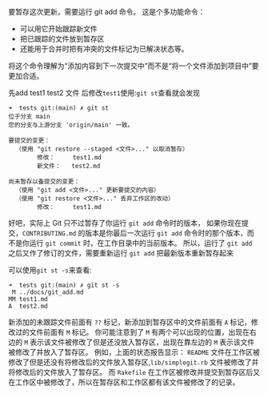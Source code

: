要暂存这次更新，需要运行 git add 命令。 这是个多功能命令：
- 可以用它开始跟踪新文件
- 把已跟踪的文件放到暂存区
- 还能用于合并时把有冲突的文件标记为已解决状态等。 

将这个命令理解为“添加内容到下一次提交中”而不是“将一个文件添加到项目中”要更加合适。



先add test1 test2 文件
后修改`test1`使用:`git st`查看就会发现

```
➜  tests git:(main) ✗ git st          
位于分支 main
您的分支与上游分支 'origin/main' 一致。

要提交的变更：
  （使用 "git restore --staged <文件>..." 以取消暂存）
        修改：     test1.md
        新文件：   test2.md

尚未暂存以备提交的变更：
  （使用 "git add <文件>..." 更新要提交的内容）
  （使用 "git restore <文件>..." 丢弃工作区的改动）
        修改：     test1.md
```

好吧，实际上 Git 只不过暂存了你运行 `git add` 命令时的版本，
如果你现在提交，`CONTRIBUTING.md` 的版本是你最后一次运行 `git add` 命令时的那个版本，而不是你运行 `git commit` 时，在工作目录中的当前版本。
所以，运行了 `git add` 之后又作了修订的文件，需要重新运行 `git add` 把最新版本重新暂存起来

可以使用`git st -s`来查看:
```
➜  tests git:(main) ✗ git st -s
 M ../docs/git_add.md
MM test1.md
A  test2.md  
```
新添加的未跟踪文件前面有 `??` 标记，新添加到暂存区中的文件前面有 `A` 标记，修改过的文件前面有 `M` 标记。
你可能注意到了 `M` 有两个可以出现的位置，出现在右边的 `M` 表示该文件被修改了但是还没放入暂存区，出现在靠左边的 `M` 表示该文件被修改了并放入了暂存区。
例如，上面的状态报告显示： `README` 文件在工作区被修改了但是还没有将修改后的文件放入暂存区,`lib/simplegit.rb` 文件被修改了并将修改后的文件放入了暂存区。
而 `Rakefile` 在工作区被修改并提交到暂存区后又在工作区中被修改了，所以在暂存区和工作区都有该文件被修改了的记录。
